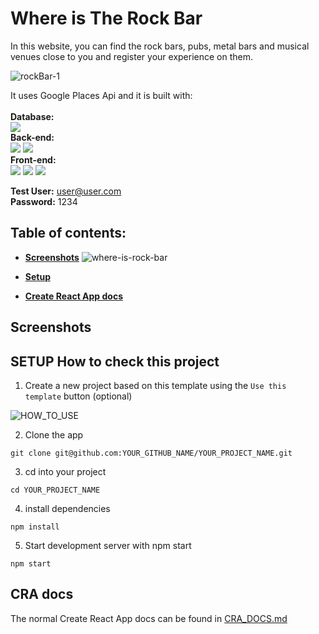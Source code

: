 # Where is The Rock Bar
In this website, you can find the rock bars, pubs, metal bars and musical venues close to you and register your experience on them.

![rockBar-1](https://github.com/thards89/manga-managment-app-front-end/assets/96024390/c700a6d8-91d2-4598-a5c5-b7e1228fda2a)

It uses Google Places Api and it is built with:<br>
<br> 
<b> Database: </b> <br>
![](https://img.shields.io/badge/PostgreSQL-316192?style=for-the-badge&logo=postgresql&logoColor=white) 
<br>
<b> Back-end:</b>  <br>
![](https://img.shields.io/badge/Node.js-339933?style=for-the-badge&logo=nodedotjs&logoColor=white)
![](https://img.shields.io/badge/Express.js-000000?style=for-the-badge&logo=express&logoColor=white)
<br>
<b> Front-end:</b> <br>
![](https://img.shields.io/badge/React-20232A?style=for-the-badge&logo=react&logoColor=61DAFB) 
![](https://img.shields.io/badge/Redux-593D88?style=for-the-badge&logo=redux&logoColor=white)
![](https://img.shields.io/badge/Tailwind_CSS-38B2AC?style=for-the-badge&logo=tailwind-css&logoColor=white)

<b>Test User:</b> user@user.com
<br>
<b> Password:</b>  1234
 
## Table of contents:
- **[Screenshots](#setup-how-to-use-this-template)**
![where-is-rock-bar](https://github.com/thards89/manga-managment-app-front-end/assets/96024390/56b30c88-73de-490e-9078-18468f84141f)

- **[Setup](#setup-how-to-use-this-template)**
- **[Create React App docs](#cra-docs)**

## Screenshots

## SETUP How to check this project

1. Create a new project based on this template using the `Use this template` button (optional)

![HOW_TO_USE](https://user-images.githubusercontent.com/20372832/77003323-70966180-695d-11ea-8abe-b362d57135f3.gif)

2. Clone the app

```
git clone git@github.com:YOUR_GITHUB_NAME/YOUR_PROJECT_NAME.git
```

3. cd into your project

```
cd YOUR_PROJECT_NAME
```

4. install dependencies

```
npm install
```

5. Start development server with npm start

```
npm start
```

## CRA docs

The normal Create React App docs can be found in [CRA_DOCS.md](./CRA_DOCS.md)
